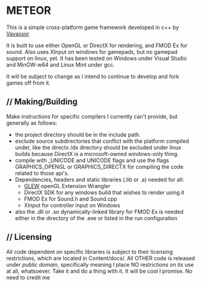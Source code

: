 METEOR
======

This is a simple cross-platform game framework developed in c++ 
by [Vavassor](http://vavassor.tumblr.com)

It is built to use either OpenGL or DirectX for rendering, 
and FMOD Ex for sound. Also uses XInput on windows for gamepads,
but no gamepad support on linux, yet. It has been tested on Windows
under Visual Studio and MinGW-w64 and Linux Mint under gcc.

It will be subject to change as I intend to continue to
develop and fork games off from it.

// Making/Building
--------------

Make instructions for specific compilers I currently can't
provide, but generally as follows:

-   the project directory should be in the include path.
-   exclude source subdirectories that conflict with the platform
    compiled under, like the directx /dx directory should be excluded
    under linux builds because DirectX is a microsoft-owned windows-only
    thing.
-   compile with _UNICODE and UNICODE flags and use the flags 
    GRAPHICS_OPENGL or GRAPHICS_DIRECTX for compiling the code related
    to those api's.
-   Dependencies, headers and static libraries (.lib or .a) needed for all:
      * [GLEW](http://glew.sourceforge.net/) openGL Extension Wrangler
      * DirectX SDK for any windows build that wishes to render using it
      * FMOD Ex for Sound.h and Sound.cpp
      * XInput for controller input on Windows
-   also the .dll or .so dynamically-linked library for FMOD Ex is needed
    either in the directory of the .exe or listed in the run configuration

// Licensing
--------------

All code dependent on specific libraries is subject to their licensing
restrictions, which are located in Content/docs/. All OTHER code is
released under _public domain_, specifically meaning I place NO restrictions
on its use at all, whatsoever. Take it and do a thing with it. It will
be cool I promise. No need to credit me
